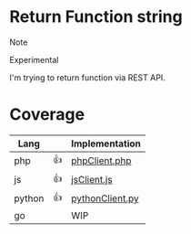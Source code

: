 # Return Function string

> [!NOTE]
> Experimental 
 
I'm trying to return function via REST API.

# Coverage
| Lang   || Implementation                     |
|--------|---|---------------------------------|
| php    | 👍| [phpClient.php](phpClient.php)  |
| js     | 👍| [jsClient.js](jsClient.js)      |
| python | 👍| [pythonClient.py](pythonClient.py)|
| go     | | WIP                                |

